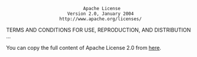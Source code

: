                                  Apache License
                           Version 2.0, January 2004
                        http://www.apache.org/licenses/

TERMS AND CONDITIONS FOR USE, REPRODUCTION, AND DISTRIBUTION
...

You can copy the full content of Apache License 2.0 from [here](https://www.apache.org/licenses/LICENSE-2.0).
